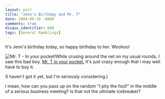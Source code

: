 ```yaml
---
layout: post
title: "Jenn's Birthday and Mr. T"
date: 2004-09-16 -0800
comments: true
disqus_identifier: 660
tags: [General Ramblings]
---
```

It's Jenn's birthday today, so happy birthday to her. Woohoo!
 
 ![Mr. T - In your
pocket!](https://hyqi8g.blu.livefilestore.com/y2pcpIHQjF-ok3Btec5MKF4ynCgESOwjSNj6yqRq358Jitpq5mviBdNT_cpxOmi8B1-yIY7AYMhi46vbwc9aQLB9uZv8OYmTDwALdUjabHGmK0/20040916mrt.jpg?psid=1)While
crusing around the net on my usual rounds, I saw this bad boy. [Mr. T in
your pocket.](http://www.emerchandise.com/product/KCMRT0001/s.0rB3Ybdl)
It's just crazy enough that I may well have to buy it.
 
 (I haven't got it yet, but I'm seriously considering.)
 
 I mean, how can you pass up on the random "I pity the fool!" in the
middle of a serious business meeting? Is that not the ultimate
icebreaker?
